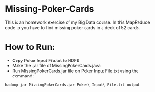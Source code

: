 # Missing-Poker-Cards
This is an homework exercise of my Big Data course. In this MapReduce code to you have to find missing poker cards in a deck of 52 cards.

# How to Run:
* Copy Poker Input File.txt to HDFS
* Make the .jar file of MissingPokerCards.java
* Run MissingPokerCards.jar file on Poker Input File.txt using the command:
```
hadoop jar MissingPokerCards.jar Poker\ Input\ File.txt output
```


